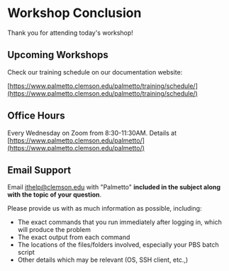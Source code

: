 # Workshop Conclusion

Thank you for attending today's workshop!

## Upcoming Workshops

Check our training schedule on our documentation website:

[https://www.palmetto.clemson.edu/palmetto/training/schedule/](https://www.palmetto.clemson.edu/palmetto/training/schedule/)

## Office Hours

Every Wednesday on Zoom from 8:30-11:30AM. Details at [https://www.palmetto.clemson.edu/palmetto/](https://www.palmetto.clemson.edu/palmetto/)

## Email Support

Email ithelp@clemson.edu with "Palmetto" **included in the subject along with the topic of your question**.

Please provide us with as much information as possible, including:

- The exact commands that you run immediately after logging in, which will produce the problem
- The exact output from each command
- The locations of the files/folders involved, especially your PBS batch script
- Other details which may be relevant (OS, SSH client, etc.,)



